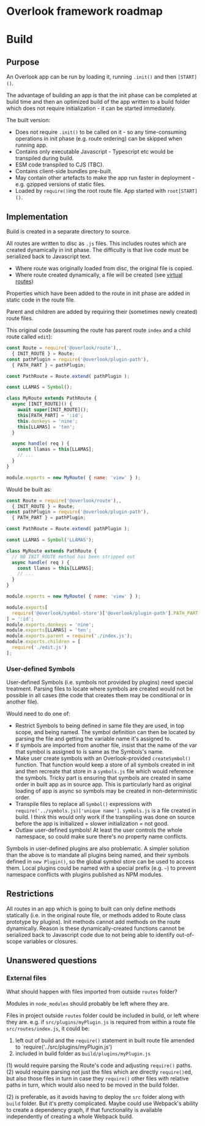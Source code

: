 # Overlook framework roadmap

# Build

## Purpose

An Overlook app can be run by loading it, running `.init()` and then `[START]()`.

The advantage of building an app is that the init phase can be completed at build time and then an optimized build of the app written to a build folder which does not require initialization - it can be started immediately.

The built version:

* Does not require `.init()` to be called on it - so any time-consuming operations in init phase (e.g. route ordering) can be skipped when running app.
* Contains only executable Javascript - Typescript etc would be transpiled during build.
* ESM code transpiled to CJS (TBC).
* Contains client-side bundles pre-built.
* May contain other artefacts to make the app run faster in deployment - e.g. gzipped versions of static files.
* Loaded by `require()`ing the root route file. App started with `root[START]()`.

## Implementation

Build is created in a separate directory to source.

All routes are written to disc as `.js` files. This includes routes which are created dynamically in init phase. The difficulty is that live code must be serialized back to Javascript text.

* Where route was originally loaded from disc, the original file is copied.
* Where route created dynamically, a file will be created (see [virtual routes](../files/virtualRoutes.md))

Properties which have been added to the route in init phase are added in static code in the route file.

Parent and children are added by requiring their (sometimes newly created) route files.

This original code (assuming the route has parent route `index` and a child route called `edit`):

```js
const Route = require('@overlook/route'),,
  { INIT_ROUTE } = Route;
const pathPlugin = require('@overlook/plugin-path'),
  { PATH_PART } = pathPlugin;

const PathRoute = Route.extend( pathPlugin );

const LLAMAS = Symbol();

class MyRoute extends PathRoute {
  async [INIT_ROUTE]() {
    await super[INIT_ROUTE]();
    this[PATH_PART] = ':id';
    this.donkeys = 'nine';
    this[LLAMAS] = 'ten';
  }

  async handle( req ) {
    const llamas = this[LLAMAS];
    // ...
  }
}

module.exports = new MyRoute( { name: 'view' } );
```

Would be built as:

```js
const Route = require('@overlook/route'),,
  { INIT_ROUTE } = Route;
const pathPlugin = require('@overlook/plugin-path'),
  { PATH_PART } = pathPlugin;

const PathRoute = Route.extend( pathPlugin );

const LLAMAS = Symbol('LLAMAS');

class MyRoute extends PathRoute {
  // NB INIT_ROUTE method has been stripped out
  async handle( req ) {
    const llamas = this[LLAMAS];
    // ...
  }
}

module.exports = new MyRoute( { name: 'view' } );

module.exports[
  require('@overlook/symbol-store')['@overlook/plugin-path'].PATH_PART
] = ':id';
module.exports.donkeys = 'nine';
module.exports[LLAMAS] = 'ten';
module.exports.parent = require('./index.js');
module.exports.children = [
  require('./edit.js')
];
```

### User-defined Symbols

User-defined Symbols (i.e. symbols not provided by plugins) need special treatment. Parsing files to locate where symbols are created would not be possible in all cases (the code that creates them may be conditional or in another file).

Would need to do one of:

* Restrict Symbols to being defined in same file they are used, in top scope, and being named. The symbol definition can then be located by parsing the file and getting the variable name it's assigned to.
* If symbols are imported from another file, insist that the name of the var that symbol is assigned to is same as the Symbols's name.
* Make user create symbols with an Overlook-provided `createSymbol()` function. That function would keep a store of all symbols created in init and then recreate that store in a `symbols.js` file which would reference the symbols. Tricky part is ensuring that symbols are created in same order in built app as in source app. This is particularly hard as original loading of app is async so symbols may be created in non-deterministic order.
* Transpile files to replace all `Symbol()` expressions with `require('../symbols.js)['unique name']`. `symbols.js` is a file created in build. I think this would only work if the transpiling was done on source before the app is initialized = slower initialization = not good.
* Outlaw user-defined symbols! At least the user controls the whole namespace, so could make sure there's no property name conflicts.

Symbols in user-defined plugins are also problematic. A simpler solution than the above is to mandate all plugins being named, and their symbols defined in `new Plugin()`, so the global symbol store can be used to access them. Local plugins could be named with a special prefix (e.g. `~`) to prevent namespace conflicts with plugins published as NPM modules.

## Restrictions

All routes in an app which is going to built can only define methods statically (i.e. in the original route file, or methods added to Route class prototype by plugins). Init methods cannot add methods on the route dynamically. Reason is these dynamically-created functions cannot be serialized back to Javascript code due to not being able to identify out-of-scope variables or closures.

## Unanswered questions

### External files

What should happen with files imported from outside `routes` folder?

Modules in `node_modules` should probably be left where they are.

Files in project outside `routes` folder could be included in build, or left where they are. e.g. if `src/plugins/myPlugin.js` is required from within a route file `src/routes/index.js`, it could be:

1. left out of build and the `require()` statement in built route file amended to `require('../src/plugins/myPlugin.js')
2. included in build folder as `build/plugins/myPlugin.js`

(1) would require parsing the Route's code and adjusting `require()` paths.
(2) would require parsing not just the files which are directly `require()`ed, but also those files in turn in case they `require()` other files with relative paths in turn, which would also need to be moved in the build folder.

(2) is preferable, as it avoids having to deploy the `src` folder along with `build` folder. But it's pretty complicated. Maybe could use Webpack's ability to create a dependency graph, if that functionality is available independently of creating a whole Webpack build.
